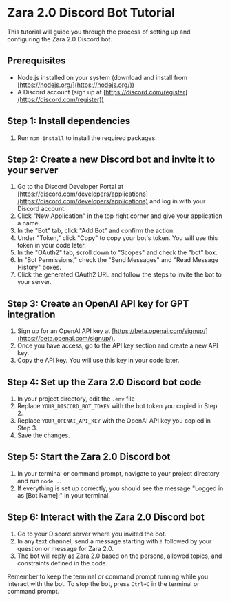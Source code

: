 # Zara 2.0 Discord Bot Tutorial

This tutorial will guide you through the process of setting up and configuring the Zara 2.0 Discord bot.

## Prerequisites

- Node.js installed on your system (download and install from [https://nodejs.org/](https://nodejs.org/))
- A Discord account (sign up at [https://discord.com/register](https://discord.com/register))

## Step 1: Install dependencies

1. Run `npm install` to install the required packages.

## Step 2: Create a new Discord bot and invite it to your server

1. Go to the Discord Developer Portal at [https://discord.com/developers/applications](https://discord.com/developers/applications) and log in with your Discord account.
2. Click "New Application" in the top right corner and give your application a name.
3. In the "Bot" tab, click "Add Bot" and confirm the action.
4. Under "Token," click "Copy" to copy your bot's token. You will use this token in your code later.
5. In the "OAuth2" tab, scroll down to "Scopes" and check the "bot" box.
6. In "Bot Permissions," check the "Send Messages" and "Read Message History" boxes.
7. Click the generated OAuth2 URL and follow the steps to invite the bot to your server.

## Step 3: Create an OpenAI API key for GPT integration

1. Sign up for an OpenAI API key at [https://beta.openai.com/signup/](https://beta.openai.com/signup/).
2. Once you have access, go to the API key section and create a new API key.
3. Copy the API key. You will use this key in your code later.

## Step 4: Set up the Zara 2.0 Discord bot code

1. In your project directory, edit the `.env` file
2. Replace `YOUR_DISCORD_BOT_TOKEN` with the bot token you copied in Step 2.
3. Replace `YOUR_OPENAI_API_KEY` with the OpenAI API key you copied in Step 3.
4. Save the changes.

## Step 5: Start the Zara 2.0 Discord bot

1. In your terminal or command prompt, navigate to your project directory and run `node .`.
2. If everything is set up correctly, you should see the message "Logged in as [Bot Name]!" in your terminal.

## Step 6: Interact with the Zara 2.0 Discord bot

1. Go to your Discord server where you invited the bot.
2. In any text channel, send a message starting with `!` followed by your question or message for Zara 2.0.
3. The bot will reply as Zara 2.0 based on the persona, allowed topics, and constraints defined in the code.

Remember to keep the terminal or command prompt running while you interact with the bot. To stop the bot, press `Ctrl+C` in the terminal or command prompt.
